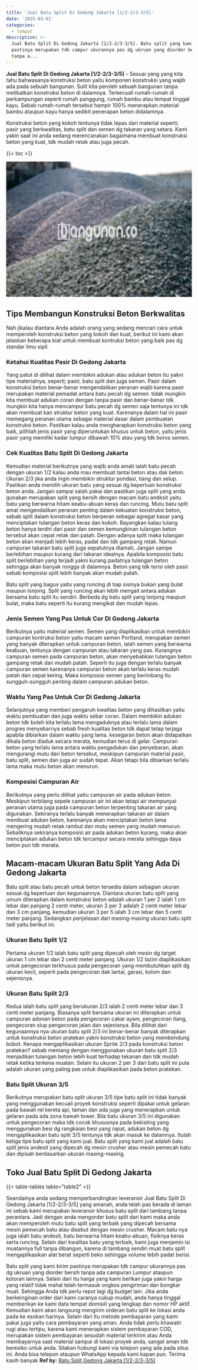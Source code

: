 ```yaml
---
title: 'Jual Batu Split Di Gedong Jakarta [1/2-2/3-3/5]'
date: '2025-03-01'
categories:
  - tempat
description: >-
  Jual Batu Split Di Gedong Jakarta [1/2-2/3-3/5]. Batu split yang kami kirim
  pastinya merupakan tdk campur ukurannya pas dg ukruan yang diorder bersih
  tanpa a...
---
```


**Jual Batu Split Di Gedong Jakarta \[1/2-2/3-3/5\]** – Sesuai yang yang kita tahu bahwasanya konstruksi beton yaitu komponen konstruksi yang wajib ada pada sebuah bangunan. Sulit kita peroleh sebuah bangunan tanpa melibatkan konstruksi beton di dalamnya. Terkecuali rumah-rumah di perkampungan seperti rumah panggung, rumah bambu atau tempat tinggal kayu. Sebab rumah-rumah tersebut hampir 100% menerapkan material bambu ataupun kayu hanya sedikit penerapan beton didalamnya.

Konstruksi beton yang kokoh tentunya tidak lepas dari material seperti; pasir yang berkwalitas, batu split dan semen dg takaran yang setara. Kami yakin saat ini anda sedang merencanakan bagaimana membuat konstruksi beton yang kuat, tdk mudah retak atau juga pecah.

{{< toc >}}

![Jual Batu Split Di Gedong Jakarta [1/2-2/3-3/5]](/images/jual-batu-split-15.png)

## Tips Membangun Konstruksi Beton Berkwalitas

Nah jikalau diantara Anda adalah orang yang sedang mencari cara untuk memperoleh konstruksi beton yang kokoh dan kuat, berikut ini kami akan jelaskan beberapa kiat untuk membuat kontruksi beton yang baik pas dg standar ilmu sipil.

### Ketahui Kualitas Pasir Di Gedong Jakarta

Yang patut di dilihat dalam membikin adukan atau adukan beton itu yakni tipe materialnya, seperti; pasir, batu split dan juga semen. Pasir dalam konstruksi beton benar-benar mengendalikan peranan wajib karena pasir merupakan material pemadat antara batu pecah dg semen. tidak mungkin kita membuat adukan coran dengan tanpa pasir dan benar-benar tdk mungkin kita hanya mencampur batu pecah dg semen saja tentunya ini tdk akan membuat kan struktur beton yang kuat. Karenanya dalam hal ini pasir memegang peranan utama sebagai material dasar dalam pembuatan konstruksi beton. Pastikan kalau anda mengharapkan konstruksi beton yang baik, pilihlah jenis pasir yang diperuntukan khusus untuk beton, yaitu jenis pasir yang memiliki kadar lumpur dibawah 10% atau yang tdk boros semen.

### Cek Kualitas Batu Split Di Gedong Jakarta

Kemudian material berikutnya yang wajib anda amati ialah batu pecah dengan ukuran 1/2 kalau anda mau membuat lantai beton atau dak beton. Ukuran 2/3 jika anda ingin membikin struktur pondasi, tiang dan selup. Pastikan anda memilih ukuran batu yang sesuai dg keperluan konstruksi beton anda. Jangan sampai salah pakai dan pastikan juga split yang anda gunakan merupakan split yang bersih dengan macam batu andesit yaitu batu yang berwarna hitam keabu-abuan keras dan runcing. Mutu batu split amat mengendalikan peranan penting dalam kekuatan konstruksi beton, sebab split dalam konstruksi beton berperan sebagai agregat kasar yang menciptakan tulangan beton keras dan kokoh. Bayangkan kalau tulang beton hanya terdiri dari pasir dan semen kemungkinan tulangan beton tersebut akan cepat retak dan patah. Dengan adanya split maka tulangan beton akan menjadi lebih keras, padat dan tdk gampang retak. Namun campuran takaran batu split juga sepatutnya diamati, Jangan sampe berlebihan maupun kurang dari takaran idealnya. Apabila komposisi batu split berlebihan yang terjadi yakni kurang padatnya tulangan beton sehingga akan banyak rongga di dalamnya. Beton yang tdk terisi oleh pasir sebab komposisi split lebih banyak akan mudah patah.

Batu split yang bagus yaitu yang runcing di tiap sisinya bukan yang bulat maupun lonjong. Split yang runcing akan lebih mengait antara adukan bersama batu split itu sendiri. Berbeda dg batu split yang lonjong maupun bulat, maka batu seperti itu kurang mengikat dan mudah lepas.

### Jenis Semen Yang Pas Untuk Cor Di Gedong Jakarta

Berikutnya yaitu material semen. Semen yang diaplikasikan untuk membikin campuran kontruksi beton yaitu macam semen Portland, merupakan semen yang banyak diterapkan untuk campuran beton, ialah semen yang berwarna keabuan, tentunya dengan campuran atau takaran yang pas. Kurangnya campuran semen pada campuran beton, akan menyebabkan tulangan beton gampang retak dan mudah patah. Seperti itu juga dengan terlalu banyak campuran semen karenanya campuran beton akan terlalu keras mudah patah dan cepat kering. Maka komposisi semen yang berimbang itu sungguh-sungguh penting dalam campuran adukan beton.

### Waktu Yang Pas Untuk Cor Di Gedong Jakarta

Selanjutnya yang memberi pengaruh kwalitas beton yang dihasilkan yaitu waktu pembuatan dan juga waktu sebar coran. Dalam membikin adukan beton tdk boleh kita terlalu lama mengaduknya atau terlalu lama dalam progres menyebarnya sebab fresh kualitas beton tdk dapat tetap terjaga apabila dibiarkan dalam waktu yang lama. kesegaran beton akan didapatkan dikala beton diaduk secara merata, kemudian terus di gelar. Campuran beton yang terlalu lama antara waktu pengadukan dan penyebaran, akan mengurangi mutu dari beton tersebut, meskipun campuran material pasir, batu split, semen dan juga air sudah tepat. Akan tetapi bila dibiarkan terlalu lama maka mutu beton akan menurun.

### Komposisi Campuran Air

Berikutnya yang perlu dilihat yaitu campuran air pada adukan beton. Meskipun terbilang sepele campuran air ini akan tetapi air mempunyai peranan utama juga pada campuran beton terpenting takaran air yang digunakan. Sekiranya terlalu banyak menerapkan takaran air dalam membuat adukan beton, karenanya akan menciptakan beton lama mengering mudah retak rambut dan mutu semen yang mudah menurun. Sebaliknya sekiranya komposisi air pada adukan beton kurang, maka akan menciptakan adukan beton tdk tercampur secara merata sehingga daya beton pun tdk merata.

## Macam-macam Ukuran Batu Split Yang Ada Di Gedong Jakarta

Batu split atau batu pecah untuk beton tersedia dalam sebagian ukuran sesuai dg keperluan dan kegunaannya. Diantara ukuran batu split yang umum diterapkan dalam konstruksi beton adalah ukuran 1 per 2 ialah 1 cm lebar dan panjang 2 centi meter, ukuran 2 per 3 adalah 2 centi meter lebar dan 3 cm panjang, kemudian ukuran 3 per 5 ialah 3 cm lebar dan 5 centi meter panjang. Sedangkan penjelasan dari masing-masing ukuran batu split tadi yaitu berikut ini.

### Ukuran Batu Split 1/2

Pertama ukuran 1/2 ialah batu split yang dipecah oleh mesin dg target ukuran 1 cm lebar dan 2 centi meter panjang. Ukuran 1/2 lazim diaplikasikan untuk pengecoran terkhusus pada pengecoran yang membutuhkan split dg ukuran kecil, seperti pada pengecoran dak lantai, garasi, kolom dan sejenisnya.

### Ukuran Batu Split 2/3

Kedua ialah batu split yang berukuran 2/3 ialah 2 centi meter lebar dan 3 centi meter panjang. Biasanya split bersama ukuran ini diterapkan untuk campuran adonan beton pada pengecoran cakar ayam, pengecoran tiang, pengecoran slup pengecoran jalan dan sejenisnya. Bila dilihat dari kegunaannya nya ukuran batu split 2/3 ini benar-benar banyak diterapkan untuk konstruksi beton pratekan yakni konstruksi beton yang membendung bobot. Kenapa mengaplikasikan ukuran Sprite 2/3 pada konstruksi beton pratekan? sebab memang dengan menggunakan ukuran batu split 2/3 menjadikan tulangan beton lebih kuat terhadap tekanan dan tdk mudah retak ketika terkena muatan. Selain itu ukuran 2 per 3 dari batu split ini pula adalah ukuran yang paling pas untuk diaplikasikan pada beton pratekan.

### Batu Split Ukuran 3/5

Berikutnya merupakan batu split ukuran 3/5 tipe batu split ini tidak banyak yang menggunakan kecuali proyek konstruksi seperti dipakai untuk gelaran pada bawah rel kereta api, taman dan ada juga yang menerapkan untuk gelaran pada ada zona bawah tower. Bila batu ukuran 3/5 ini digunakan untuk pengecoran maka tdk cocok khususnya pada bekisting yang menggunakan besi dg rangkaian besi yang rapat, adukan beton dg mengaplikasikan batu split 3/5 tentunya tdk akan masuk ke dalamnya. Itulah ketiga tipe batu split yang kami jual. Batu split yang kami jual adalah batu split jenis andesit yang dipecah dg mesin crusher atau mesin pemecah batu dan dipisah berdasarkan ukuran masing-masing.

## Toko Jual Batu Split Di Gedong Jakarta

{{< table-tables table="table2" >}}

Seandainya anda sedang memperbandingkan leveransir Jual Batu Split Di Gedong Jakarta \[1/2-2/3-3/5\] yang amanah, anda telah pas berada di laman ini sebab kami merupakan leveransir khusus batu split dari tambang tanpa perantara. Jadi dengan anda mengorder batu split dari kami maka anda akan memperoleh mutu batu split yang terbaik yang dipecah bersama mesin pemecah batu atau disebut dengan mesin crusher. Macam batu nya juga ialah batu andesit, batu berwarna hitam keabu-abuan, fisiknya keras serta runcing. Selain dari kwalitas batu yang terbaik, kami juga menjamin isi muatannya full tanpa dibangun, karena di tambang sendiri muat batu split mengaplikasikan alat berat seperti beko sehingga volume lebih padat berisi.

Batu split yang kami kirim pastinya merupakan tdk campur ukurannya pas dg ukruan yang diorder bersih tanpa ada campuran Lumpur ataupun kotoran lainnya. Selain dari itu harga yang kami berikan juga yakni harga yang relatif tidak mahal telah termasuk ongkos pengiriman dan bongkar muat. Sehingga Anda tdk perlu repot lagi dg budget lain. Jika anda berkeinginan order dari kami caranya cukup mudah, anda hanya tinggal memberikan ke kami data tempat domisili yang lengkap dan nomor HP aktif. Kemudian kami akan langsung mengirim orderan batu split ke lokasi anda pada ke esokan harinya. Selain dari itu metode pembayaran yang kami pakai juga yaitu cara pembayaran yang aman. Anda tidak perlu khawatir rugi atau tertipu, karena kami menerapkan sistem pembayaran COD, merupakan sistem pembayaran sesudah material terkirim atau Anda membayarnya saat material sampai di lokasi proyek anda, sangat aman tdk beresiko untuk anda. Silakan hubungi kami via telepon yang ada pada situs ini. Anda bisa telepon ataupun WhatsApp kepada kami kapan pun. Terima kasih banyak
**Ref by:** [Batu Split Gedong Jakarta [1/2-2/3-3/5]](https://id.wikipedia.org/wiki/Batu)
